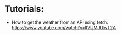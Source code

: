 # Tutorials:

- How to get the weather from an API using fetch: https://www.youtube.com/watch?v=RVUMJUIwT2A